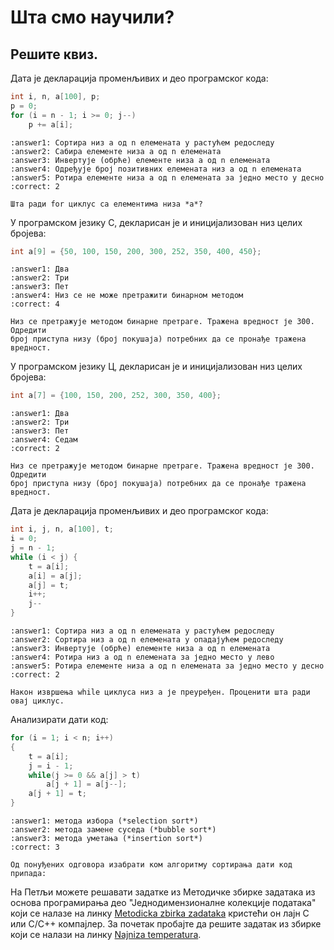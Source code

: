 # Шта смо научили? 

## Решите квиз.

Дата је декларација променљивих и део програмског кода:

```c
int i, n, a[100], p;
p = 0;
for (i = n - 1; i >= 0; j--) 
    p += a[i];
```

```{mchoice}
:answer1: Сортира низ а од n елемената у растућем редоследу 
:answer2: Сабира елементе низа а од n елемената
:answer3: Инвертује (обрће) елементе низа а од n елемената
:answer4: Одређује број позитивних елемената низ а од n елемената
:answer5: Ротира елементе низа а од n елемената за једно место у десно
:correct: 2

Шта ради for циклус са елементима низа *а*?
```

У програмском језику С, декларисан је и иницијализован низ целих бројева:

```c
int а[9] = {50, 100, 150, 200, 300, 252, 350, 400, 450};
```

```{mchoice}
:answer1: Два 
:answer2: Три
:answer3: Пет
:answer4: Низ се не може претражити бинарном методом
:correct: 4

Низ се претражује методом бинарне претраге. Тражена вредност је 300. Одредити
број приступа низу (број покушаја) потребних да се пронађе тражена вредност.
```

У програмском језику Ц, декларисан је и иницијализован низ целих бројева:

```c
int а[7] = {100, 150, 200, 252, 300, 350, 400};
```

```{mchoice}
:answer1: Два 
:answer2: Три
:answer3: Пет
:answer4: Седам
:correct: 2

Низ се претражује методом бинарне претраге. Тражена вредност је 300. Одредити
број приступа низу (број покушаја) потребних да се пронађе тражена вредност.
```

Дата је декларација променљивих и део програмског кода:

```c
int i, j, n, а[100], t;
i = 0;
j = n - 1;
while (i < j) {
    t = а[i]; 
    а[i] = а[j]; 
    а[j] = t; 
    i++; 
    j--
}
```

```{mchoice}
:answer1: Сортира низ а од n елемената у растућем редоследу 
:answer2: Сортира низ а од n елемената у опадајућем редоследу
:answer3: Инвертује (обрће) елементе низа а од n елемената
:answer4: Ротира низ а од n елемената за једно место у лево
:answer5: Ротира елементе низа а од n елемената за једно место у десно
:correct: 2

Након извршења while циклуса низ а је преуређен. Проценити шта ради овај циклус.
```

Анализирати дати код:

```c
for (i = 1; i < n; i++) 
{
    t = a[i];
    j = i - 1;
    while(j >= 0 && a[j] > t) 
        a[j + 1] = a[j--];
    a[j + 1] = t;
}
```

```{mchoice}
:answer1: метода избора (*selection sort*)
:answer2: метода замене суседа (*bubble sort*)
:answer3: метода уметања (*insertion sort*)
:correct: 3

Oд понуђених одговора изабрати ком алгоритму сортирања дати код припада:
```

На Петљи можете решавати задатке из Методичке збирке задатака из основа
програмирања део "Једнодимензионалне колекције података" који се налазе
на линку
[Metodicka zbirka zadataka](https://petlja.org/biblioteka/r/Zbirka/04%20Nizovi/00%20nizovi_vektori_liste)
кристећи он лајн С или С/С++ компајлер. За почетак пробајте да решите задатак
из збирке који се налази на линку
[Najniza temperatura](https://petlja.org/biblioteka/r/Zbirka/najmanja_temperatura1).
